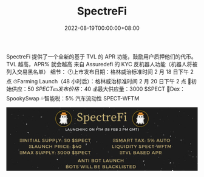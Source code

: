 ﻿---
title: "SpectreFi"
description: "基于 TVL 的 APR 收益农场（含税）"
date: 2022-08-19T00:00:00+08:00
lastmod: 2022-08-19T00:00:00+08:00
draft: false
authors: ["boogArno"]
featuredImage: "spectrefi.png"
tags: ["DeFi","SpectreFi"]
categories: ["nfts"]
nfts: ["DeFi"]
blockchain: "Fantom"
website: "https://spectrefi.com/"
twitter: "https://twitter.com/SpectreDefi"
discord: ""
telegram: ""
github: ""
youtube: ""
twitch: ""
facebook: ""
instagram: ""
reddit: ""
medium: ""
steam: ""
gitbook: ""
googleplay: ""
appstore: ""
status: "Live"
weight: 
lightgallery: true
toc: true
pinned: false
recommend: false
recommend1: false
---
SpectreFi 提供了一个全新的基于 TVL 的 APR 功能，鼓励用户质押他们的代币。 TVL 越高，APR% 就会越高
来自 Assuredefi 的 KYC
反机器人功能（机器人将被列入交易黑名单）
细节：
🕐上市发布日期：格林威治标准时间 2 月 18 日下午 2 点
⏱Farming Launch（48 小时后）：格林威治标准时间 2 月 20 日下午 2 点
💎初始供应：50 $SPECT
💵发布价格：$40
💰最大供应量：3000 $SPECT
👻Dex：SpookySwap
💦智能税：5% 汽车流动性 SPECT-WFTM

![FLtTmheWUAA4MxA](FLtTmheWUAA4MxA.jpg)